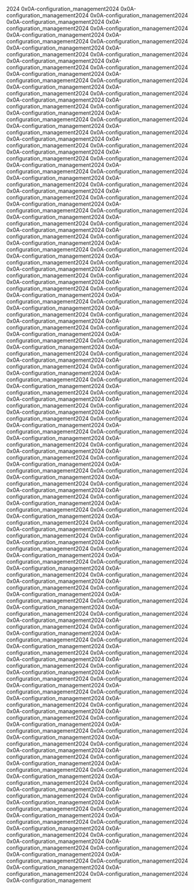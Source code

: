 2024 0x0A-configuration_management2024 0x0A-configuration_management2024 0x0A-configuration_management2024 0x0A-configuration_management2024 0x0A-configuration_management2024 0x0A-configuration_management2024 0x0A-configuration_management2024 0x0A-configuration_management2024 0x0A-configuration_management2024 0x0A-configuration_management2024 0x0A-configuration_management2024 0x0A-configuration_management2024 0x0A-configuration_management2024 0x0A-configuration_management2024 0x0A-configuration_management2024 0x0A-configuration_management2024 0x0A-configuration_management2024 0x0A-configuration_management2024 0x0A-configuration_management2024 0x0A-configuration_management2024 0x0A-configuration_management2024 0x0A-configuration_management2024 0x0A-configuration_management2024 0x0A-configuration_management2024 0x0A-configuration_management2024 0x0A-configuration_management2024 0x0A-configuration_management2024 0x0A-configuration_management2024 0x0A-configuration_management2024 0x0A-configuration_management2024 0x0A-configuration_management2024 0x0A-configuration_management2024 0x0A-configuration_management2024 0x0A-configuration_management2024 0x0A-configuration_management2024 0x0A-configuration_management2024 0x0A-configuration_management2024 0x0A-configuration_management2024 0x0A-configuration_management2024 0x0A-configuration_management2024 0x0A-configuration_management2024 0x0A-configuration_management2024 0x0A-configuration_management2024 0x0A-configuration_management2024 0x0A-configuration_management2024 0x0A-configuration_management2024 0x0A-configuration_management2024 0x0A-configuration_management2024 0x0A-configuration_management2024 0x0A-configuration_management2024 0x0A-configuration_management2024 0x0A-configuration_management2024 0x0A-configuration_management2024 0x0A-configuration_management2024 0x0A-configuration_management2024 0x0A-configuration_management2024 0x0A-configuration_management2024 0x0A-configuration_management2024 0x0A-configuration_management2024 0x0A-configuration_management2024 0x0A-configuration_management2024 0x0A-configuration_management2024 0x0A-configuration_management2024 0x0A-configuration_management2024 0x0A-configuration_management2024 0x0A-configuration_management2024 0x0A-configuration_management2024 0x0A-configuration_management2024 0x0A-configuration_management2024 0x0A-configuration_management2024 0x0A-configuration_management2024 0x0A-configuration_management2024 0x0A-configuration_management2024 0x0A-configuration_management2024 0x0A-configuration_management2024 0x0A-configuration_management2024 0x0A-configuration_management2024 0x0A-configuration_management2024 0x0A-configuration_management2024 0x0A-configuration_management2024 0x0A-configuration_management2024 0x0A-configuration_management2024 0x0A-configuration_management2024 0x0A-configuration_management2024 0x0A-configuration_management2024 0x0A-configuration_management2024 0x0A-configuration_management2024 0x0A-configuration_management2024 0x0A-configuration_management2024 0x0A-configuration_management2024 0x0A-configuration_management2024 0x0A-configuration_management2024 0x0A-configuration_management2024 0x0A-configuration_management2024 0x0A-configuration_management2024 0x0A-configuration_management2024 0x0A-configuration_management2024 0x0A-configuration_management2024 0x0A-configuration_management2024 0x0A-configuration_management2024 0x0A-configuration_management2024 0x0A-configuration_management2024 0x0A-configuration_management2024 0x0A-configuration_management2024 0x0A-configuration_management2024 0x0A-configuration_management2024 0x0A-configuration_management2024 0x0A-configuration_management2024 0x0A-configuration_management2024 0x0A-configuration_management2024 0x0A-configuration_management2024 0x0A-configuration_management2024 0x0A-configuration_management2024 0x0A-configuration_management2024 0x0A-configuration_management2024 0x0A-configuration_management2024 0x0A-configuration_management2024 0x0A-configuration_management2024 0x0A-configuration_management2024 0x0A-configuration_management2024 0x0A-configuration_management2024 0x0A-configuration_management2024 0x0A-configuration_management2024 0x0A-configuration_management2024 0x0A-configuration_management2024 0x0A-configuration_management2024 0x0A-configuration_management2024 0x0A-configuration_management2024 0x0A-configuration_management2024 0x0A-configuration_management2024 0x0A-configuration_management2024 0x0A-configuration_management2024 0x0A-configuration_management2024 0x0A-configuration_management2024 0x0A-configuration_management2024 0x0A-configuration_management2024 0x0A-configuration_management2024 0x0A-configuration_management2024 0x0A-configuration_management2024 0x0A-configuration_management2024 0x0A-configuration_management2024 0x0A-configuration_management2024 0x0A-configuration_management2024 0x0A-configuration_management2024 0x0A-configuration_management2024 0x0A-configuration_management2024 0x0A-configuration_management2024 0x0A-configuration_management2024 0x0A-configuration_management2024 0x0A-configuration_management2024 0x0A-configuration_management2024 0x0A-configuration_management2024 0x0A-configuration_management2024 0x0A-configuration_management2024 0x0A-configuration_management2024 0x0A-configuration_management2024 0x0A-configuration_management2024 0x0A-configuration_management2024 0x0A-configuration_management2024 0x0A-configuration_management2024 0x0A-configuration_management2024 0x0A-configuration_management2024 0x0A-configuration_management2024 0x0A-configuration_management2024 0x0A-configuration_management2024 0x0A-configuration_management2024 0x0A-configuration_management2024 0x0A-configuration_management2024 0x0A-configuration_management2024 0x0A-configuration_management2024 0x0A-configuration_management2024 0x0A-configuration_management2024 0x0A-configuration_management2024 0x0A-configuration_management2024 0x0A-configuration_management2024 0x0A-configuration_management2024 0x0A-configuration_management2024 0x0A-configuration_management2024 0x0A-configuration_management2024 0x0A-configuration_management2024 0x0A-configuration_management2024 0x0A-configuration_management2024 0x0A-configuration_management2024 0x0A-configuration_management2024 0x0A-configuration_management2024 0x0A-configuration_management2024 0x0A-configuration_management2024 0x0A-configuration_management2024 0x0A-configuration_management2024 0x0A-configuration_management2024 0x0A-configuration_management2024 0x0A-configuration_management2024 0x0A-configuration_management2024 0x0A-configuration_management2024 0x0A-configuration_management2024 0x0A-configuration_management2024 0x0A-configuration_management2024 0x0A-configuration_management2024 0x0A-configuration_management2024 0x0A-configuration_management2024 0x0A-configuration_management2024 0x0A-configuration_management
